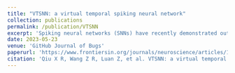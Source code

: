 ```yaml
---
title: "VTSNN: a virtual temporal spiking neural network"
collection: publications
permalink: /publication/VTSNN
excerpt: 'Spiking neural networks (SNNs) have recently demonstrated outstanding performance in a variety of high-level tasks, such as image classification. However, advancements in the field of low-level assignments, such as image reconstruction, are rare. This may be due to the lack of promising image encoding techniques and corresponding neuromorphic devices designed specifically for SNN-based low-level vision problems. This paper begins by proposing a simple yet effective undistorted weighted-encoding-decoding technique, which primarily consists of an Undistorted Weighted-Encoding (UWE) and an Undistorted Weighted-Decoding (UWD). The former aims to convert a gray image into spike sequences for effective SNN learning, while the latter converts spike sequences back into images. Then, we design a new SNN training strategy, known as Independent-Temporal Backpropagation (ITBP) to avoid complex loss propagation in spatial and temporal dimensions, and experiments show that ITBP is superior to Spatio-Temporal Backpropagation (STBP). Finally, a so-called Virtual Temporal SNN (VTSNN) is formulated by incorporating the above-mentioned approaches into U-net network architecture, fully utilizing the potent multiscale representation capability. Experimental results on several commonly used datasets such as MNIST, F-MNIST, and CIFAR10 demonstrate that the proposed method produces competitive noise-removal performance extremely which is superior to the existing work. Compared to ANN with the same architecture, VTSNN has a greater chance of achieving superiority while consuming ~1/274 of the energy. Specifically, using the given encoding-decoding strategy, a simple neuromorphic circuit could be easily constructed to maximize this low-carbon strategy.'
date: 2023-05-23
venue: 'GitHub Journal of Bugs'
paperurl: 'https://www.frontiersin.org/journals/neuroscience/articles/10.3389/fnins.2023.1091097/full'
citation: 'Qiu X R, Wang Z R, Luan Z, et al. VTSNN: a virtual temporal spiking neural network[J]. Frontiers in neuroscience, 2023, 17: 1091097.'
---
```


